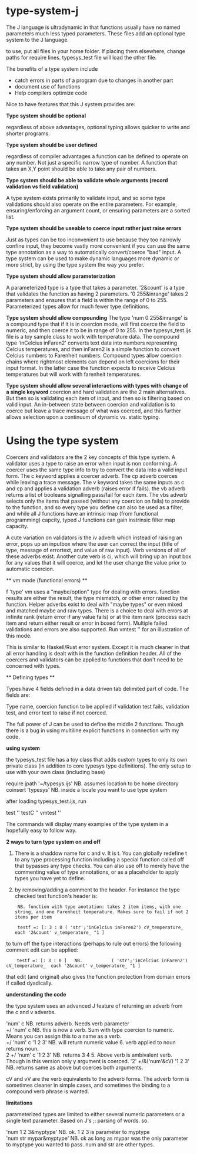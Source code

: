 # type-system-j
The J language is ultradynamic in that functions usually have no named parameters much less typed parameters.  These files add an optional type system to the J language.

to use, put all files in your home folder.  If placing them elsewhere, change paths for require lines.  typesys_test file will load the other file.


The benefits of a type system include

* catch errors in parts of a program due to changes in another part
* document use of functions
* Help compilers optimize code

Nice to have features that this J system provides are:

**Type system should be optional**

regardless of above advantages, optional typing allows quicker to write and shorter programs.

**Type system should be user defined**

regardless of compiler advantages a function can be defined to operate on any number.  Not just a specific narrow type of number.  A function that takes an X,Y point should be able to take any pair of numbers.

**Type system should be able to validate whole arguments (record validation vs field validation)**

A type system exists primarily to validate input, and so some type validations should also operate on the entire parameters.  For example, ensuring/enforcing an argument count, or ensuring parameters are a sorted list.

**Type system should be useable to coerce input rather just raise errors**

Just as types can be too inconvenient to use because they too narrowly confine input, they become vastly more convenient if you can use the same type annotation as a way to automatically convert/coerce "bad" input.  A type system can be used to make dynamic languages more dynamic or more strict, by using the type system the way you prefer.

**Type system should allow parameterization**

A parameterized type is a type that takes a parameter.  '2&count' is a type that validates the function as having 2 parameters.  '0 255&inrange' takes 2 parameters and ensures that a field is within the range of 0 to 255.  Parameterized types allow for much fewer type definitions.

**Type system should allow compounding**
The type 'num 0 255&inrange' is a compound type that if it is in coercion mode, will first coerce the field to numeric, and then coerce it to be in range of 0 to 255.  In the typesys_test.ijs file is a toy sample class to work with temperature data.
The compound type 'inCelcius inFaren2' converts text data into numbers representing Celcius temperatures, and then inFaren2 is a simple function to convert Celcius numbers to Farenheit numbers.  Compound types allow coercion chains where rightmost elements can depend on left coercions for their input format.  In the latter case the function expects to receive Celcius temperatures but will work with farenheit temperatures.

**Type system should allow several interactions with types with change of a single keyword**
coercion and hard validation are the 2 main alternatives.  But then so is validating each item of input, and then so is filtering based on valid input.  An in-between state between coercion and validation is to coerce but leave a trace message of what was coerced, and this further allows selection upon a continuum of dynamic vs. static typing.

# Using the type system

Coercers and validators are the 2 key concepts of this type system.  A validator uses a type to raise an error when input is non conforming.  A coercer uses the same type info to try to convert the data into a valid input form.  The c keyword applies a coercer adverb.  The cp adverb coerces while leaving a trace message.  The v keyword takes the same inputs as c and cp and applies a validation adverb (raises error if fails).  the vb adverb returns a list of booleans signalling pass/fail for each item.  The vbs adverb selects only the items that passed (without any coercion on fails) to provide to the function, and so every type you define can also be used as a filter, and while all J functions have an intrinsic map (from functional programming) capcity, typed J functions can gain instrinsic filter map capacity.

A cute variation on validators is the iv adverb which instead of raising an error, pops up an inputbox where the user can correct the input (title of type, message of errortext, and value of raw input).  Verb versions of all of these adverbs exist.  Another cute verb is ci, which will bring up an input box for any values that it will coerce, and let the user change the value prior to automatic coercion.

** vm mode (functional errors) **

f 'type' vm uses a "maybe/option" type for dealing with errors.  function results are either the result, the type mismatch, or other error raised by the function.  Helper adverbs exist to deal with "maybe types" or even mixed and matched maybe and raw types.  There is a choice to deal with errors at infinite rank (return error if any value fails) or at the item rank (process each item and return either result or error in boxed form).  Multiple failed validations and errors are also supported.  Run vmtest '' for an illustration of this mode.

This is similar to Haskell/Rust error system.  Except it is much cleaner in that all error handling is dealt with in the function definition header.  All of the coercers and validators can be applied to functions that don't need to be concerned with types.

** Defining types **

Types have 4 fields defined in a data driven tab delimited part of code. The fields are:

Type name, coercion function to be applied if validation test fails, validation test, and error text to raise if not coerced.

The full power of J can be used to define the middle 2 functions.  Though there is a bug in using multiline explicit functions in connection with my code.

**using system**

the typesys_test file has a toy class that adds custom types to only its own private class (in addition to core typesys type definitions).  The only setup to use with your own class (including base)

require jpath '~/typesys.ijs'  NB. assumes location to be home directory
coinsert 'typesys'  NB. inside a locale you want to use type system

after loading typesys_test.ijs, run

test ''
testC ''
vmtest ''

The commands will display many examples of the type system in a hopefully easy to follow way.


**2 ways to turn type system on and off**

1. There is a  shaddow name for c and v.  It is t.  You can globally redefine t to any type processing function including a special function called off that bypasses any type checks.  You can also use off to merely have the commenting value of type annotations, or as a placeholder to apply types you have yet to define.

2. by removing/adding a comment to the header.  For instance the type checked test function's header is:
 
        NB. function with type anotation: takes 2 item items, with one string, and one Farenheit temperature. Makes sure to fail if not 2 items per item

        testf =: [: 3 : 0 ( 'str';'inCelcius inFaren2') cV_temperature_  each '2&count' v_temperature_ "1 ]

to turn off the type interactions (perhaps to rule out errors) the following comment edit can be applied:
        
        testf =: [: 3 : 0 ]   NB.           ( 'str';'inCelcius inFaren2') cV_temperature_  each '2&count' v_temperature_ "1 ]
        
that edit (and original) also gives the function protection from domain errors if called dyadically.        

**understanding the code**

the type system uses an advanced J feature of returning an adverb from the c and v adverbs.

'num' c       NB. returns adverb.  Needs verb parameter  
+/ 'num' c    NB. this is now a verb.  Sum with type coercion to numeric.  Means you can assign this to a name as a verb.  
+/ 'num' c  '1 2 3'   NB. will return numeric value 6. verb applied to noun returns noun.  
2 +/ 'num' c  '1 2 3' NB. returns 3 4 5.  Above verb is ambivalent verb.  Though in this version only y argument is coerced.
'2' +/&('num'&cV)  '1 2 3'  NB. returns same as above but coerces both arguments. 

cV and vV are the verb equivalents to the adverb forms.  The adverb form is sometimes cleaner in simple cases, and sometimes the binding to a compound verb phrase is wanted.


**limitations**

parameterized types are limited to either several numeric parameters or a single text parameter. Based on J's ;: parsing of words.  so.

'num 1 2 3&myptype' NB. ok. 1 2 3 is parameter to myptype  
'num str mypar&myptype'  NB. ok as long as mypar was the only parameter to myptype you wanted to pass.  num and str are other types.



